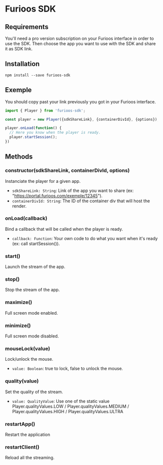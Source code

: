 # Furioos SDK
## Requirements
You'll need a pro version subscription on your Furioos interface in order to use the SDK.
Then choose the app you want to use with the SDK and share it as SDK link.

## Installation
```npm install --save furioos-sdk```

## Exemple
You should copy past your link previously you got in your Furioos interface.
```javascript
import { Player } from 'furioos-sdk';

const player = new Player({sdkShareLink}, {containerDivId}, {options});

player.onLoad(function() {
  // Here you know when the player is ready.
  player.startSession();
})
```

## Methods
### constructor(sdkShareLink, containerDivId, options)
Instanciate the player for a given app.
- `sdkShareLink: String`: Link of the app you want to share (ex: "https://portal.furioos.com/exemple/12345").
- `containerDivId: String`: The ID of the container div that will host the render.

### onLoad(callback)
Bind a callback that will be called when the player is ready.
- `callback: Function`: Your own code to do what you want when it's ready (ex: call startSession()).

### start()
Launch the stream of the app.

### stop()
Stop the stream of the app.

### maximize()
Full screen mode enabled.

### minimize()
Full screen mode disabled.

### mouseLock(value)
Lock/unlock the mouse.
- `value: Boolean`: true to lock, false to unlock the mouse.

### quality(value)
Set the quality of the stream.
- `value: QualityValue`: Use one of the static value Player.qualityValues.LOW / Player.qualityValues.MEDIUM / Player.qualityValues.HIGH / Player.qualityValues.ULTRA

### restartApp()
Restart the application

### restartClient()
Reload all the streaming.

